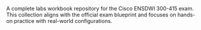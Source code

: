 A complete labs workbook repository for the Cisco ENSDWI 300-415 exam. This collection aligns with the official exam blueprint and focuses on hands-on practice with real-world configurations.
